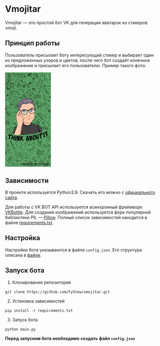 # Vmojitar
Vmojitar — это простой бот VK для генерации аватарок из стикеров vmoji.
## Принцип работы
Пользователь присылает боту интересующий стикер и выбирает один из предложенных узоров и цветов, после чего бот создаёт конечное изображение и присылает его пользователю.
Пример такого фото:

<img src="https://github.com/Fy5tew/vmojitar/blob/master/vmojitar.jpg" width="150" alt="https://github.com/Fy5tew/vmojitar/blob/master/vmojitar.jpg" />

## Зависимости
В проекте используется Python3.9. Скачать его можно с [официального сайта](https://www.python.org/).

Для работы с VK BOT API используется асинхронный фреймворк [VKBottle](https://github.com/vkbottle/vkbottle). Для создания изображений используется форк популярной библиотеки PIL — [Pillow](https://github.com/python-pillow/Pillow).
Полный список зависимостей находится в файле [requirements.txt](https://github.com/Fy5tew/vmojitar/blob/master/requirements.txt).
## Настройка
Настройки бота указываются в файле `config.json`. Его структура описана в [файле](https://github.com/Fy5tew/vmojitar/blob/master/config.json.example).
## Запуск бота
1. Клонирование репозитория
```
git clone https://github.com/Fy5tew/vmojitar.git
```
2. Установка зависимостей
```
pip install -r requirements.txt
```
3. Запуск бота
```
python main.py
```
**Перед запуском бота необходимо создать файл `config.json`**